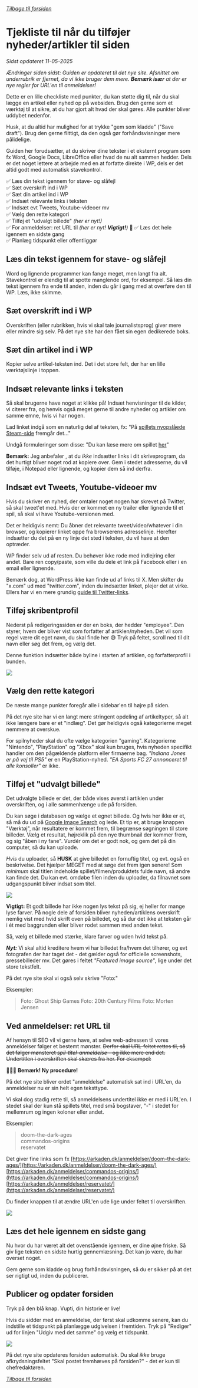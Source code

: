 *[Tilbage til forsiden](index.html)*

# Tjekliste til når du tilføjer nyheder/artikler til siden
*Sidst opdateret 11-05-2025*

*Ændringer siden sidst: Guiden er opdateret til det nye site. Afsnittet om underrubrik er fjernet, da vi ikke bruger dem mere. **Bemærk især** at der er nye regler for URL'en til anmeldelser!*

Dette er en lille checkliste med punkter, du kan støtte dig til, når du skal lægge en artikel eller nyhed op på websiden. Brug den gerne som et værktøj til at sikre, at du har gjort alt hvad der skal gøres. Alle punkter bliver uddybet nedenfor.

Husk, at du altid har mulighed for at trykke "gem som kladde" ("Save draft"). Brug den gerne flittigt, da den også gør forhåndsvisninger mere pålidelige.

Guiden her forudsætter, at du skriver dine tekster i et eksternt program som fx Word, Google Docs, LibreOffice eller hvad de nu alt sammen hedder. Dels er det noget lettere at arbejde med en at forfatte direkte i WP, dels er det altid godt med automatisk stavekontrol. 

✅ Læs din tekst igennem for stave- og slåfejl  
✅ Sæt overskrift ind i WP  
✅ Sæt din artikel ind i WP  
✅ Indsæt relevante links i teksten  
✅ Indsæt evt Tweets, Youtube-videoer mv  
✅ Vælg den rette kategori  
✅ Tilføj et "udvalgt billede"  *(her er nyt!)*  
✅ For anmeldelser: ret URL til *(her er nyt! **Vigtigt!**)*  🚨
✅ Læs det hele igennem en sidste gang  
✅ Planlæg tidspunkt eller offentliggør  

## Læs din tekst igennem for stave- og slåfejl
Word og lignende programmer kan fange meget, men langt fra alt. Stavekontrol er elendig til at spotte manglende ord, for eksempel. Så læs din tekst igennem fra ende til anden, inden du går i gang med at overføre den til WP. Læs, ikke skimme.

## Sæt overskrift ind i WP
Overskriften (eller rubrikken, hvis vi skal tale journalistsprog) giver mere eller mindre sig selv. På det nye site har den fået sin egen dedikerede boks.

## Sæt din artikel ind i WP
Kopier selve artikel-teksten ind. Det i det store felt, der har en lille værktøjslinje i toppen.

## Indsæt relevante links i teksten
Så skal brugerne have noget at klikke på! Indsæt henvisninger til de kilder, vi citerer fra, og henvis også meget gerne til andre nyheder og artikler om samme emne, hvis vi har nogen.

Lad linket indgå som en naturlig del af teksten, fx: "På [spillets nyopslåede Steam-side](http://example.com) fremgår det..."

Undgå formuleringer som disse: "Du kan læse mere om spillet [her](http://example.com)"

**Bemærk:** Jeg anbefaler , at du *ikke* indsætter links i dit skriveprogram, da det hurtigt bliver noget rod at kopiere over. Gem i stedet adresserne, du vil tilføje, i Notepad eller lignende, og kopier dem så ind derfra.

## Indsæt evt Tweets, Youtube-videoer mv
Hvis du skriver en nyhed, der omtaler noget nogen har skrevet på Twitter, så skal tweet'et med. Hvis der er kommet en ny trailer eller lignende til et spil, så skal vi have Youtube-versionen med.

Det er heldigvis nemt: Du åbner det relevante tweet/video/whatever i din browser, og kopierer linket oppe fra browserens adresselinje. Herefter indsætter du det på en ny linje det sted i teksten, du vil have at den optræder.

WP finder selv ud af resten. Du behøver ikke rode med indlejring eller andet. Bare ren copy/paste, som ville du dele et link på Facebook eller i en email eller lignende.

Bemærk dog, at WordPress ikke kan finde ud af links til X. Men skifter du "x.com" ud med "twitter.com", inden du indsætter linket, plejer det at virke. Ellers har vi en mere grundig [guide til Twitter-links](./titterlinks.html).

## Tilføj skribentprofil
Nederst på redigeringssiden er der en boks, der hedder "employee". Den styrer, hvem der bliver vist som forfatter af artiklen/nyheden. Det vil som regel være dit eget navn, du skal finde her 😅 Tryk på feltet, scroll ned til dit navn eller søg det frem, og vælg det.

Denne funktion indsætter både byline i starten af artiklen, og forfatterprofil i bunden.

![](./assets/skribentprofilny.png)


## Vælg den rette kategori
De næste mange punkter foregår alle i sidebar'en til højre på siden. 

På det nye site har vi en langt mere stringent opdeling af artikeltyper, så alt ikke længere bare er et "indlæg". Det gør heldigvis også kategorierne meget nemmere at overskue.

For spilnyheder skal du ofte vælge kategorien "gaming". Kategorierne "Nintendo", "PlayStation" og "Xbox" skal kun bruges, hvis nyheden specifikt handler om den pågældende platform eller firmaerne bag. *"Indiana Jones er på vej til PS5"* er en PlayStation-nyhed. *"EA Sports FC 27 annonceret til alle konsoller"* er ikke.


## Tilføj et "udvalgt billede"
Det udvalgte billede er det, der både vises øverst i artiklen under overskriften, og i alle sammenhænge ude på forsiden.

Du kan søge i databasen og vælge et egnet billede. Og hvis her ikke er et, så må du ud på [Google Image Search](https://images.google.com/) og lede. Et tip er, at bruge knappen "Værktøj", når resultatere er kommet frem, til begrænse søgningen til store billeder. Vælg et resultat, højreklik på den nye thumbnail der kommer frem, og sig "åben i ny fane". Vurdér om det er godt nok, og gem det på din computer, så du kan uploade.

*Hvis* du uploader, så **HUSK** at give billedet en fornuftig titel, og evt. også en beskrivelse. Det hjælper MEGET med at søge det frem igen senere! Som *minimum* skal titlen indeholde spillet/filmen/produktets fulde navn, så andre kan finde det. Du kan evt. omdøbe filen inden du uploader, da filnavnet som udgangspunkt bliver indsat som titel.


![](./assets/billedtitel.png)

**Vigtigt:** Et godt billede har ikke nogen lys tekst på sig, ej heller for mange lyse farver. På nogle dele af forsiden bliver nyheden/artiklens overskrift nemlig vist med hvid skrift oven på billedet, og så dur det ikke at teksten går i ét med baggrunden eller bliver rodet sammen med anden tekst.

Så, vælg et billede med stærke, klare farver og uden hvid tekst på.

***Nyt:*** Vi skal altid kreditere hvem vi har billedet fra/hvem det tilhører, og evt fotografen der har taget det - det gælder også for officielle screenshots, pressebilleder mv. Det gøres i feltet *"Featured image source"*, lige under det store tekstfelt.

På det nye site skal vi også selv skrive "Foto:"

Eksempler:
>Foto: Ghost Ship Games
>Foto: 20th Century Films
>Foto: Morten Jensen

## Ved anmeldelser: ret URL til
Af hensyn til SEO vil vi gerne have, at selve web-adressen til vores anmeldelser følger et bestemt mønster. ~~Derfor skal URL-feltet rettes til, så det følger mønsteret *spil-titel-anmeldelse* - og ikke mere end det. Undertitlen i overskriften skal skæres fra her. For eksempel:~~

🚨🚨🚨 **Bemærk! Ny procedure!**

På det nye site bliver ordet "anmeldelse" automatisk sat ind i URL'en, da anmeldelser nu er sin helt egen teksttype.

Vi skal dog stadig rette til, så anmeldelsens undertitel ikke er med i URL'en. I stedet skal der kun stå spillets titel, med små bogstaver, "-" i stedet for mellemrum og ingen koloner eller andet.

Eksempler:  
>doom-the-dark-ages  
>commandos-origins  
>reservatet  

Det giver fine links som fx
[https://arkaden.dk/anmeldelser/doom-the-dark-ages/](https://arkaden.dk/anmeldelser/doom-the-dark-ages/)  
[https://arkaden.dk/anmeldelser/commandos-origins/](https://arkaden.dk/anmeldelser/commandos-origins/)  
[https://arkaden.dk/anmeldelser/reservatet/](https://arkaden.dk/anmeldelser/reservatet/)  

Du finder knappen til at ændre URL'en ude lige under feltet til overskriften.

![](./assets/skifturlny.png)

## Læs det hele igennem en sidste gang
Nu hvor du har været alt det ovenstående igennem, er dine øjne friske. Så giv lige teksten en sidste hurtig gennemlæsning. Det kan jo være, du har overset noget. 

Gem gerne som kladde og brug forhåndsvisningen, så du er sikker på at det ser rigtigt ud, inden du publicerer.

## Publicer og opdater forsiden
Tryk på den blå knap. Vupti, din historie er live!

Hvis du sidder med en anmeldelse, der først skal udkomme senere, kan du indstille et tidspunkt på planlægge udgivelsen i fremtiden. Tryk på "Rediger" ud for linjen "Udgiv med det samme" og vælg et tidspunkt.

![](./assets/planlaegudgiv.png) 

På det nye site opdateres forsiden automatisk. Du skal *ikke* bruge afkrydsningsfeltet "Skal postet fremhæves på forsiden?" - det er kun til chefredaktøren.

*[Tilbage til forsiden](index.html)*